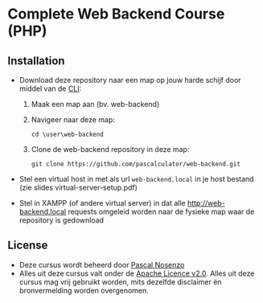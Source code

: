 Complete Web Backend Course (PHP)
===========

## Installation

  - Download deze repository naar een map op jouw harde schijf door middel van de [CLI](http://en.wikipedia.org/wiki/Command-line_interface):
    1. Maak een map aan (bv. web-backend)
    2. Navigeer naar deze map:
    
       ````
       cd \user\web-backend
       ````
    3. Clone de web-backend repository in deze map:
       
       ````
       git clone https://github.com/pascalculator/web-backend.git
       ````

  - Stel een virtual host in met als url `web-backend.local` in je host bestand (zie slides virtual-server-setup.pdf)
  - Stel in XAMPP (of andere virtual server) in dat alle http://web-backend.local requests omgeleid worden naar de fysieke map waar de repository is gedownload

## License

  - Deze cursus wordt beheerd door [Pascal Nosenzo](mailto:info@pascalculator.be)
  - Alles uit deze cursus valt onder de [Apache Licence v2.0](http://www.apache.org/licenses/LICENSE-2.0.html). Alles uit deze cursus mag vrij gebruikt worden, mits dezelfde disclaimer én bronvermelding worden overgenomen.
